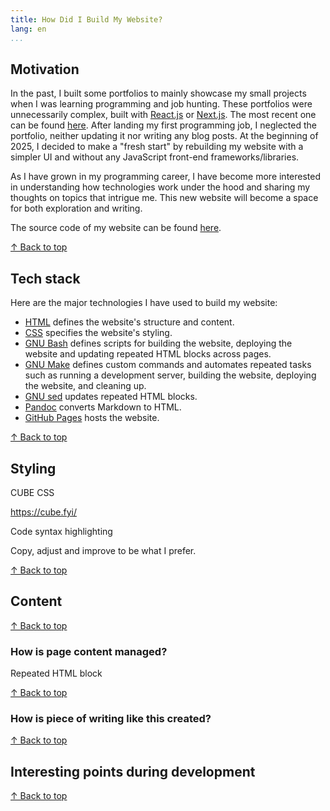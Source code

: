 ```yaml
---
title: How Did I Build My Website?
lang: en
...
```


## Motivation

In the past, I built some portfolios to mainly showcase my small projects
when I was learning programming and job hunting. These portfolios were unnecessarily
complex, built with [React.js](https://react.dev) or [Next.js](https://nextjs.org).
The most recent one can be found [here](https://vnngu.vercel.app/). After landing
my first programming job, I neglected the portfolio, neither updating it nor
writing any blog posts. At the beginning of 2025, I decided to make a "fresh start"
by rebuilding my website with a simpler UI and without any JavaScript front-end
frameworks/libraries.

As I have grown in my programming career, I have become more interested in
understanding how technologies work under the hood and sharing my thoughts on
topics that intrigue me. This new website will become a space for both exploration
and writing.

The source code of my website can be found [here](https://github.com/namvnngu/namvnngu.github.io).

[&#8593; Back to top](#TOC)

## Tech stack

Here are the major technologies I have used to build my website:

- [HTML](https://developer.mozilla.org/en-US/docs/Web/HTML) defines the website's
structure and content.
- [CSS](https://developer.mozilla.org/en-US/docs/Web/CSS) specifies the website's
styling.
- [GNU Bash](https://www.gnu.org/software/bash) defines scripts for building
the website, deploying the website and updating repeated HTML blocks across pages.
- [GNU Make](https://www.gnu.org/software/make) defines custom commands and
automates repeated tasks such as running a development server, building the website,
deploying the website, and cleaning up.
- [GNU sed](https://www.gnu.org/software/sed) updates repeated HTML blocks.
- [Pandoc](https://pandoc.org) converts Markdown to HTML.
- [GitHub Pages](https://pages.github.com) hosts the website.

[&#8593; Back to top](#TOC)

## Styling

CUBE CSS

https://cube.fyi/

Code syntax highlighting

Copy, adjust and improve to be what I prefer.

[&#8593; Back to top](#TOC)

## Content

[&#8593; Back to top](#TOC)

### How is page content managed?

Repeated HTML block

[&#8593; Back to top](#TOC)

### How is piece of writing like this created?

[&#8593; Back to top](#TOC)

## Interesting points during development

[&#8593; Back to top](#TOC)
